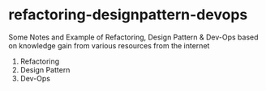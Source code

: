 # refactoring-designpattern-devops
Some Notes and Example of Refactoring, Design Pattern &amp; Dev-Ops based on knowledge gain from various resources from the internet

1. Refactoring
2. Design Pattern
3. Dev-Ops
